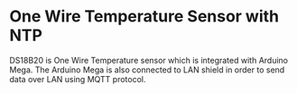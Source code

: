 # One Wire Temperature Sensor with NTP

DS18B20 is One Wire Temperature sensor which is integrated with Arduino Mega. The Arduino Mega is also connected to LAN shield in order to send data over LAN using MQTT protocol.